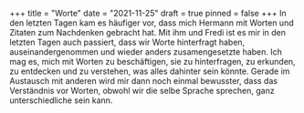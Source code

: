 +++
title = "Worte"
date = "2021-11-25"
draft = true
pinned = false
+++
In den letzten Tagen kam es häufiger vor, dass mich Hermann mit Worten und Zitaten zum Nachdenken gebracht hat. Mit ihm und Fredi ist es mir in den letzten Tagen auch passiert, dass wir Worte hinterfragt haben, auseinandergenommen und wieder anders zusamengesetzte haben. Ich mag es, mich mit Worten zu beschäftigen, sie zu hinterfragen, zu erkunden, zu entdecken und zu verstehen, was alles dahinter sein könnte. Gerade im Austausch mit anderen wird mir dann noch einmal bewusster, dass das Verständnis vor Worten, obwohl wir die selbe Sprache sprechen, ganz unterschiedliche sein kann.